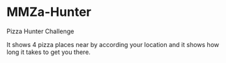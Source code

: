 # MMZa-Hunter
Pizza Hunter Challenge

It shows 4 pizza places near by according your location and it shows how long it takes to get you there.

